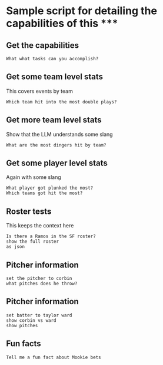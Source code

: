 # Sample script for detailing the capabilities of this ***

## Get the capabilities

```
What what tasks can you accomplish?
```

## Get some team level stats

This covers events by team

```
Which team hit into the most double plays?
```

## Get more team level stats

Show that the LLM understands some slang

```
What are the most dingers hit by team?
```


## Get some player level stats

Again with some slang

```
What player got plunked the most?
Which teams got hit the most?
```

## Roster tests

This keeps the context here

```
Is there a Ramos in the SF roster?
show the full roster
as json
```

## Pitcher information

```
set the pitcher to corbin
what pitches does he throw?
```

## Pitcher information

```
set batter to taylor ward
show corbin vs ward
show pitches
```

## Fun facts

```
Tell me a fun fact about Mookie bets
```

